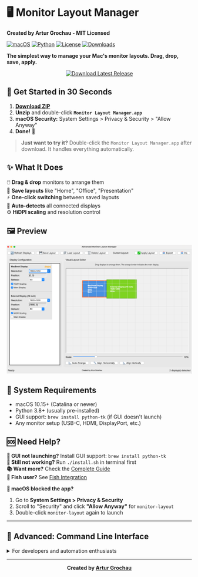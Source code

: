 # 🖥️ Monitor Layout Manager

**Created by Artur Grochau - MIT Licensed**

[![macOS](https://img.shields.io/badge/macOS-10.15+-blue.svg)](https://www.apple.com/macos/)
[![Python](https://img.shields.io/badge/python-3.8+-blue.svg)](https://www.python.org/downloads/)
[![License](https://img.shields.io/badge/license-MIT-green.svg)](LICENSE)
[![Downloads](https://img.shields.io/github/downloads/arturgrochau/monitor-setup-tool/total.svg)](https://github.com/arturgrochau/monitor-setup-tool/releases)

**The simplest way to manage your Mac's monitor layouts. Drag, drop, save, apply.**

<p align="center">
  <a href="https://github.com/arturgrochau/monitor-setup-tool/releases/download/v1.0.3/Monitor_Layout_Manager.zip">
    <img src="https://img.shields.io/badge/Download-Latest%20Release-brightgreen?style=for-the-badge&logo=download" alt="Download Latest Release">
  </a>
</p>

## 🚀 Get Started in 30 Seconds

1. **[Download ZIP](https://github.com/arturgrochau/monitor-setup-tool/releases/download/v1.0.3/Monitor_Layout_Manager.zip)**
2. **Unzip** and double-click **`Monitor Layout Manager.app`**
3. **macOS Security:** System Settings > Privacy & Security > "Allow Anyway"
4. **Done!** 🎉

> **Just want to try it?** Double-click the `Monitor Layout Manager.app` after download. It handles everything automatically.

## ✨ What It Does

🖱️ **Drag & drop** monitors to arrange them  
💾 **Save layouts** like "Home", "Office", "Presentation"  
⚡ **One-click switching** between saved layouts  
🔄 **Auto-detects** all connected displays  
⚙️ **HiDPI scaling** and resolution control  

## 🖼️ Preview

![GUI Preview](devtools/docs/assets/Advanced_Monitor_Layout_Manager.png)

## 🔧 System Requirements

- macOS 10.15+ (Catalina or newer)
- Python 3.8+ (usually pre-installed)
- GUI support: `brew install python-tk` (if GUI doesn't launch)
- Any monitor setup (USB-C, HDMI, DisplayPort, etc.)

## 🆘 Need Help?

**🔧 GUI not launching?** Install GUI support: `brew install python-tk`  
**🔧 Still not working?** Run `./install.sh` in terminal first  
**📚 Want more?** Check the [Complete Guide](devtools/docs/README_detailed.md)  
**🐠 Fish user?** See [Fish Integration](devtools/docs/FISH_GUIDE.md)  

**🍎 macOS blocked the app?**
1. Go to **System Settings > Privacy & Security**
2. Scroll to "Security" and click **"Allow Anyway"** for `monitor-layout`
3. Double-click `monitor-layout` again to launch  

---

## 🔌 Advanced: Command Line Interface

<details>
<summary>For developers and automation enthusiasts</summary>

### Quick CLI Commands
```bash
# Launch GUI (same as double-clicking)
./monitor-layout

# CLI mode  
./monitor-layout --cli detect        # Show all monitors
./monitor-layout --cli save "Work"   # Save current as "Work" 
./monitor-layout --cli load "Work"   # Apply "Work" layout
./monitor-layout --cli list-layouts  # Show all saved layouts
```

### Full CLI Reference
```bash
# Display management
./monitor-layout --cli detect                    # Detect displays
./monitor-layout --cli doctor                    # System diagnostics

# Layout operations  
./monitor-layout --cli save -n "Name" -d "Desc"  # Save with description
./monitor-layout --cli load "Layout Name"        # Apply saved layout
./monitor-layout --cli delete "Layout Name"      # Remove layout
./monitor-layout --cli list-layouts             # List all layouts

# Backup & sharing
./monitor-layout --cli backup                   # Create backup
./monitor-layout --cli export layouts.json     # Export all layouts  
./monitor-layout --cli import layouts.json     # Import layouts
```

</details>

---

<div align="center">

**Created by [Artur Grochau](https://github.com/arturgrochau)**

</div>
